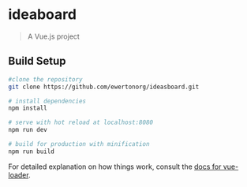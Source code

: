 # ideaboard

> A Vue.js project

## Build Setup

``` bash
#clone the repository
git clone https://github.com/ewertonorg/ideasboard.git

# install dependencies
npm install

# serve with hot reload at localhost:8080
npm run dev

# build for production with minification
npm run build
```

For detailed explanation on how things work, consult the [docs for vue-loader](http://vuejs.github.io/vue-loader).
